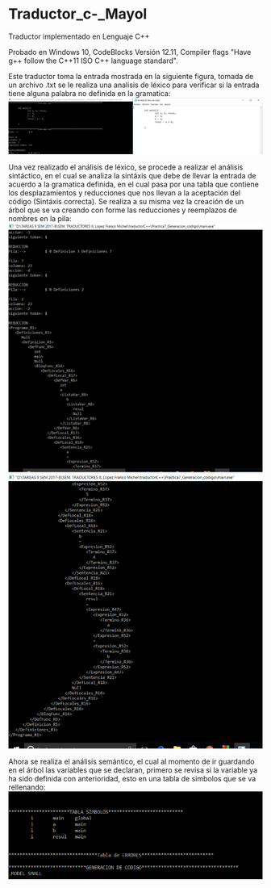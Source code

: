 # Traductor_c-_Mayol
Traductor implementado en Lenguaje C++

Probado en Windows 10, CodeBlocks Versión 12.11, Compiler flags "Have g++ follow the C++11 ISO C++ language standard".

Este traductor toma la entrada mostrada en la siguiente figura, tomada de un archivo .txt se le realiza una analisis de léxico para verificar si la entrada tiene alguna palabra no definida en la gramatica:
![alt text](https://github.com/MayolZazueta/Traductor_c-_Mayol/blob/master/SCREENS%20TRADUCTOR/1Screen_entrada.PNG)


Una vez realizado el análisis de léxico, se procede a realizar el análisis sintáctico, en el cual se analiza la sintáxis que debe de llevar la entrada de acuerdo a la gramatica definida, en el cual pasa por una tabla que contiene los desplazamientos y reducciones que nos llevan a la aceptación del código (Sintáxis correcta). Se realiza a su misma vez la creación de un árbol que se va creando con forme las reducciones y reemplazos de nombres en la pila: 
![alt text](https://github.com/MayolZazueta/Traductor_c-_Mayol/blob/master/SCREENS%20TRADUCTOR/2Screen_arbol_1.PNG)
![alt text](https://github.com/MayolZazueta/Traductor_c-_Mayol/blob/master/SCREENS%20TRADUCTOR/3Screen_arbol_2.PNG)


Ahora se realiza el análisis semántico, el cual al momento de ir guardando en el árbol las variables que se declaran, primero se revisa si la variable ya ha sido definida con anterioridad, esto en una tabla de simbolos que se va rellenando: 
![alt text](https://github.com/MayolZazueta/Traductor_c-_Mayol/blob/master/SCREENS%20TRADUCTOR/4Tabla_simbolos.png)


